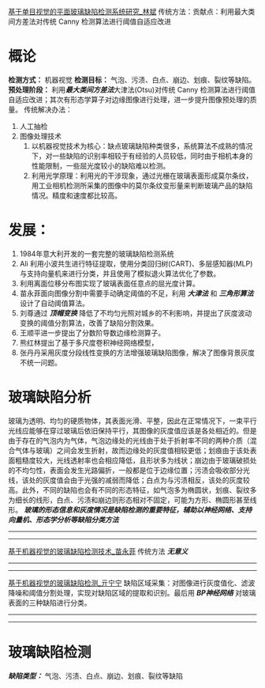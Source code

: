 [基于单目视觉的平面玻璃缺陷检测系统研究_林斌](attachments/基于单目视觉的平面玻璃缺陷检测系统研究_林斌.caj)   传统方法：贡献点：利用最大类间方差法对传统 Canny 检测算法进行阈值自适应改进
# 概论
**检测方式：** 机器视觉
**检测目标：** 气泡、污渍、白点、崩边、划痕、裂纹等缺陷。
**预处理阶段：** 利用***最大类间方差法***大津法(Otsu)对传统 Canny 检测算法进行阈值自适应改进；其次有形态学算子对边缘图像进行处理，进一步提升图像预处理的质量。
传统解决办法：
1. 人工抽检
2. 图像处理技术
	1. 以机器视觉技术为核心：缺点玻璃缺陷种类很多，系统算法不成熟的情况下，对一些缺陷的识别率相较于有经验的人员较低，同时由于相机本身的性能限制，一些屈光度较小的缺陷难以检测。
	2. 利用光学原理：利用光的干涉现象，通过光栅在玻璃表面形成莫尔条纹，用工业相机检测所采集的图像中的莫尔条纹变形量来判断玻璃产品的缺陷情况。精度和速度都比较高。
# 发展：
1. 1984年意大利开发的一套完整的玻璃缺陷检测系统
2. Ali 利用小波共生进行特征提取，使用分类回归树(CART)、多层感知器(MLP)与支持向量机来进行分类，并且使用了模拟退火算法优化了参数。
3. 利用离面位移分布图实现了玻璃表面任意点的屈光度计算。
4. 苗永菲面向图像分割中需要手动确定阈值的不足，利用 ***大津法*** 和 ***三角形算法*** 设计了自动阈值算法。
5. 刘尊通过 ***顶帽变换*** 降低了不均匀光照对城乡的不利影响，并提出了灰度波动变换的阈值分割算法，改善了缺陷分割效果。
6. 王顺平进一步提出了分数阶导数边缘检测算子。
7. 熊红林提出了基于多尺度卷积神经网络模型，
8. 张丹丹采用灰度分段线性变换的方法增强玻璃缺陷图像，解决了图像背景灰度不统一问题。
# 玻璃缺陷分析
玻璃为透明、均匀的硬质物体，其表面光滑、平整，因此在正常情况下，一束平行光线应能够在穿过玻璃后依旧保持平行，其图像的灰度值应该是各处相近的。但是由于存在的气泡内为气体，气泡边缘处的光线由于处于折射率不同的两种介质（混合气体与玻璃）之间会发生折射，故而边缘处的灰度值相较更低；划痕由于该处表面粗糙度较大，光线透射率也会相应降低，且形状多为线状；崩边由于玻璃破损处的不均匀性，表面会发生光路偏折，一般都是位于边缘位置；污渍会吸收部分光线，该处的灰度值会由于光强的减弱而降低；白点为与污渍相反，该处的灰度较高。此外，不同的缺陷也会有不同的形态特征，如气泡多为椭圆状，划痕、裂纹多为细长的线形，白点、污渍和崩边则形态相对不固定，可能为方形、椭圆形甚至线形。
***玻璃的形态信息和灰度情况是缺陷检测的重要特征，辅助以神经网络、支持向量机、形态学分析等缺陷分类方法***

---
---


[基于机器视觉的玻璃缺陷检测技术_苗永菲](attachments/基于机器视觉的玻璃缺陷检测技术_苗永菲.caj)  传统方法 ***无意义***

---
---


[基于机器视觉的玻璃缺陷检测_亓宁宁](attachments/基于机器视觉的玻璃缺陷检测_亓宁宁.caj) 缺陷区域采集：对图像进行灰度值化、滤波降噪和阈值分割处理，实现对缺陷区域的提取和识别。最后用 ***BP神经网络*** 对玻璃表面的三种缺陷进行分类。

---
---



# 玻璃缺陷检测
***缺陷类型：*** 气泡、污渍、白点、崩边、划痕、裂纹等缺陷
